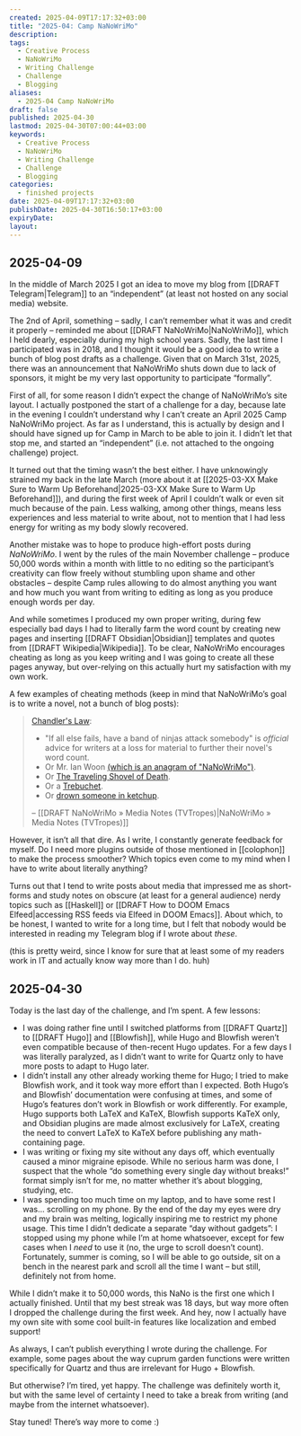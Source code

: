 ```yaml
---
created: 2025-04-09T17:17:32+03:00
title: "2025-04: Camp NaNoWriMo"
description: 
tags: 
  - Creative Process
  - NaNoWriMo
  - Writing Challenge
  - Challenge
  - Blogging
aliases:
  - 2025-04 Camp NaNoWriMo
draft: false
published: 2025-04-30
lastmod: 2025-04-30T07:00:44+03:00
keywords:
  - Creative Process
  - NaNoWriMo
  - Writing Challenge
  - Challenge
  - Blogging
categories:
  - finished projects
date: 2025-04-09T17:17:32+03:00
publishDate: 2025-04-30T16:50:17+03:00
expiryDate: 
layout:
---
```

## 2025-04-09
In the middle of March 2025 I got an idea to move my blog from [[DRAFT Telegram|Telegram]] to an “independent” (at least not hosted on any social media) website.

The 2nd of April, something – sadly, I can’t remember what it was and credit it properly – reminded me about [[DRAFT NaNoWriMo|NaNoWriMo]], which I held dearly, especially during my high school years. Sadly, the last time I participated was in 2018, and I thought it would be a good idea to write a bunch of blog post drafts as a challenge. Given that on March 31st, 2025, there was an announcement that NaNoWriMo shuts down due to lack of sponsors, it might be my very last opportunity to participate “formally”.

First of all, for some reason I didn’t expect the change of NaNoWriMo’s site layout. I actually postponed the start of a challenge for a day, because late in the evening I couldn’t understand why I can’t create an April 2025 Camp NaNoWriMo project. As far as I understand, this is actually by design and I should have signed up for Camp in March to be able to join it. I didn’t let that stop me, and started an “independent” (i.e. not attached to the ongoing challenge) project.

It turned out that the timing wasn’t the best either. I have unknowingly strained my back in the late March (more about it at [[2025-03-XX Make Sure to Warm Up Beforehand|2025-03-XX Make Sure to Warm Up Beforehand]]), and during the first week of April I couldn’t walk or even sit much because of the pain. Less walking, among other things, means less experiences and less material to write about, not to mention that I had less energy for writing as my body slowly recovered.

Another mistake was to hope to produce high-effort posts during *NaNoWriMo*. I went by the rules of the main November challenge – produce 50,000 words within a month with little to no editing so the participant’s creativity can flow freely without stumbling upon shame and other obstacles – despite Camp rules allowing to do almost anything you want and how much you want from writing to editing as long as you produce enough words per day.

And while sometimes I produced my own proper writing, during few especially bad days I had to literally farm the word count by creating new pages and inserting [[DRAFT Obsidian|Obsidian]] templates and quotes from [[DRAFT Wikipedia|Wikipedia]]. To be clear, NaNoWriMo encourages cheating as long as you keep writing and I was going to create all these pages anyway, but over-relying on this actually hurt my satisfaction with my own work.

A few examples of cheating methods (keep in mind that NaNoWriMo’s goal is to write a novel, not a bunch of blog posts):

> [Chandler's Law](https://tvtropes.org/pmwiki/pmwiki.php/Main/ChandlersLaw "/pmwiki/pmwiki.php/Main/ChandlersLaw"):
>    - "If all else fails, have a band of ninjas attack somebody" is _official_ advice for writers at a loss for material to further their novel's word count.
>    - Or Mr. Ian Woon [(which is an anagram of "NaNoWriMo")](https://tvtropes.org/pmwiki/pmwiki.php/Main/SignificantAnagram "/pmwiki/pmwiki.php/Main/SignificantAnagram").
>    - Or [The Traveling Shovel of Death](https://tvtropes.org/pmwiki/pmwiki.php/Main/ShovelStrike "/pmwiki/pmwiki.php/Main/ShovelStrike").
>    - Or a [Trebuchet](https://tvtropes.org/pmwiki/pmwiki.php/Main/SiegeEngines "/pmwiki/pmwiki.php/Main/SiegeEngines").
>    - Or [drown someone in ketchup](https://tvtropes.org/pmwiki/pmwiki.php/Main/DeathTrap "/pmwiki/pmwiki.php/Main/DeathTrap").
>
> – [[DRAFT NaNoWriMo » Media Notes (TVTropes)|NaNoWriMo » Media Notes (TVTropes)]]

However, it isn’t all that dire. As I write, I constantly generate feedback for myself. Do I need more plugins outside of those mentioned in [[colophon]] to make the process smoother? Which topics even come to my mind when I have to write about literally anything?

Turns out that I tend to write posts about media that impressed me as short-forms and study notes on obscure (at least for a general audience) nerdy topics such as [[Haskell]] or [[DRAFT How to DOOM Emacs Elfeed|accessing RSS feeds via Elfeed in DOOM Emacs]]. About which, to be honest, I wanted to write for a long time, but I felt that nobody would be interested in reading my Telegram blog if I wrote about *these*.

(this is pretty weird, since I know for sure that at least some of my readers work in IT and actually know way more than I do. huh)

## 2025-04-30

Today is the last day of the challenge, and I’m spent. A few lessons:
- I was doing rather fine until I switched platforms from [[DRAFT Quartz]] to [[DRAFT Hugo]] and [[Blowfish]], while Hugo and Blowfish weren’t even compatible because of then-recent Hugo updates. For a few days I was literally paralyzed, as I didn’t want to write for Quartz only to have more posts to adapt to Hugo later.
- I didn’t install any other already working theme for Hugo; I tried to make Blowfish work, and it took way more effort than I expected. Both Hugo’s and Blowfish’ documentation were confusing at times, and some of Hugo’s features don’t work in Blowfish or work differently. For example, Hugo supports both LaTeX and KaTeX, Blowfish supports KaTeX only, and Obsidian plugins are made almost exclusively for LaTeX, creating the need to convert LaTeX to KaTeX before publishing any math-containing page.
- I was writing or fixing my site without any days off, which eventually caused a minor migraine episode. While no serious harm was done, I suspect that the whole “do something every single day without breaks!” format simply isn’t for me, no matter whether it’s about blogging, studying, etc.
- I was spending too much time on my laptop, and to have some rest I was… scrolling on my phone. By the end of the day my eyes were dry and my brain was melting, logically inspiring me to restrict my phone usage. This time I didn’t dedicate a separate “day without gadgets”: I stopped using my phone while I’m at home whatsoever, except for few cases when I *need* to use it (no, the urge to scroll doesn’t count). Fortunately, summer is coming, so I will be able to go outside, sit on a bench in the nearest park and scroll all the time I want – but still, definitely not from home.

While I didn’t make it to 50,000 words, this NaNo is the first one which I actually finished. Until that my best streak was 18 days, but way more often I dropped the challenge during the first week. And hey, now I actually have my own site with some cool built-in features like localization and embed support!

As always, I can’t publish everything I wrote during the challenge. For example, some pages about the way cuprum garden functions were written specifically for Quartz and thus are irrelevant for Hugo + Blowfish.

But otherwise? I’m tired, yet happy. The challenge was definitely worth it, but with the same level of certainty I need to take a break from writing (and maybe from the internet whatsoever).

Stay tuned! There’s way more to come :)
